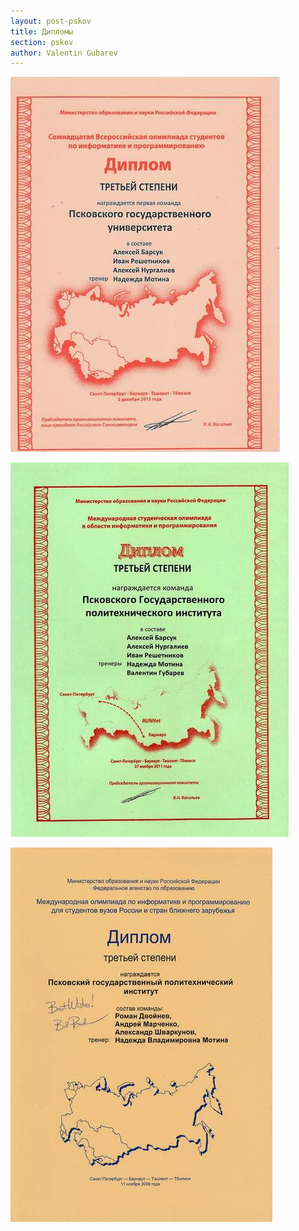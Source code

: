 ```yaml
---
layout: post-pskov
title: Дипломы
section: pskov
author: Valentin Gubarev
---
```


![2012](/img/pskov/2012.jpg)

![2011](/img/pskov/2011.jpg)

![2009](/img/pskov/2009.jpg)
